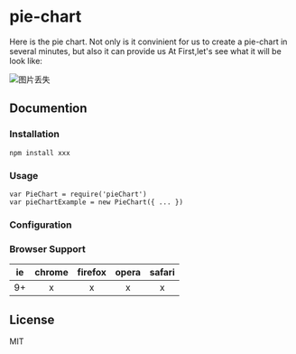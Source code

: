 # pie-chart
Here is the pie chart.
Not only is it convinient for us to create a pie-chart in several minutes, but also it can provide us 
At First,let's see what it will be look like:

![图片丢失](http://cl.ly/2T0P0N3F3n37/Snip20160331_4.png)
## Documention
### Installation
`npm install xxx`
### Usage
```
var PieChart = require('pieChart')
var pieChartExample = new PieChart({ ... })
```

### Configuration

### Browser Support
|ie|chrome|firefox|opera|safari|
|:-:|:-:|:-:|:-:|:-:|
|9+|x|x|x|x|
## License
MIT
